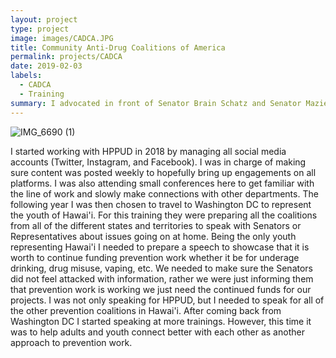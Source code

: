 ```yaml
---
layout: project
type: project
image: images/CADCA.JPG
title: Community Anti-Drug Coalitions of America
permalink: projects/CADCA
date: 2019-02-03
labels:
  - CADCA
  - Training
summary: I advocated in front of Senator Brain Schatz and Senator Mazie Hirono to fund prevention work.
---
```


![IMG_6690 (1)](https://user-images.githubusercontent.com/89947305/131943100-b52cfd2c-404d-45f9-8af7-f9204d7a754e.JPG)





I started working with HPPUD in 2018 by managing all social media accounts (Twitter, Instagram, and Facebook). I was in charge of making sure content was posted weekly to hopefully bring up engagements on all platforms. I was also attending small conferences here to get familiar with the line of work and slowly make connections with other departments. The following year I was then chosen to travel to Washington DC to represent the youth of Hawai'i. For this training they were preparing all the coalitions from all of the different states and territories to speak with Senators or Representatives about issues going on at home. Being the only youth representing Hawai'i I needed to prepare a speech to showcase that it is worth to continue funding prevention work whether it be for underage drinking, drug misuse, vaping, etc. We needed to make sure the Senators did not feel attacked with information, rather we were just informing them that prevention work is working we just need the continued funds for our projects. I was not only speaking for HPPUD, but I needed to speak for all of the other prevention coalitions in Hawai'i. After coming back from Washington DC I started speaking at more trainings. However, this time it was to help adults and youth connect better with each other as another approach to prevention work. 

